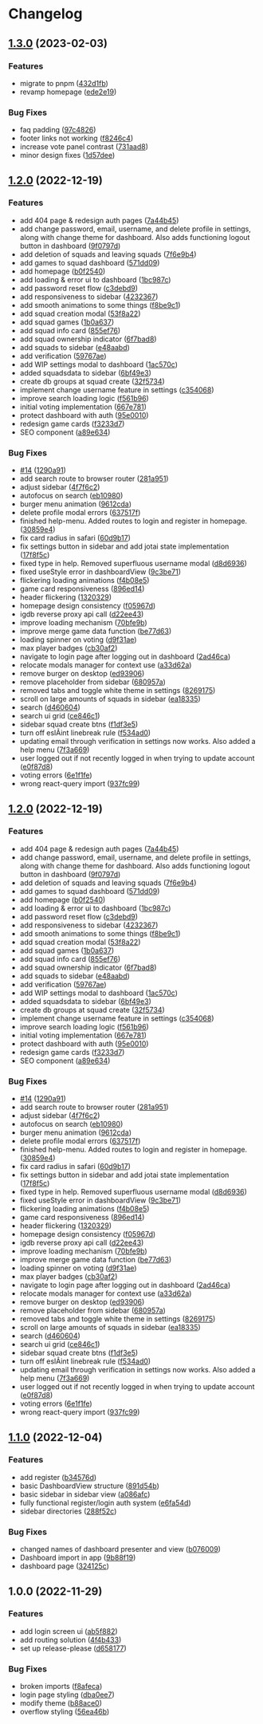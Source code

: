 # Changelog

## [1.3.0](https://github.com/MartinRybergLaude/game-squad/compare/v1.2.0...v1.3.0) (2023-02-03)


### Features

* migrate to pnpm ([432d1fb](https://github.com/MartinRybergLaude/game-squad/commit/432d1fb6f2033141fa98712c62b982281de21218))
* revamp homepage ([ede2e19](https://github.com/MartinRybergLaude/game-squad/commit/ede2e19b31173440155a67bbfad5f3fdd25a718b))


### Bug Fixes

* faq padding ([97c4826](https://github.com/MartinRybergLaude/game-squad/commit/97c4826e698d94d6177eb08f790b16ef0f7024da))
* footer links not working ([f8246c4](https://github.com/MartinRybergLaude/game-squad/commit/f8246c4bc6151e0c8d9e5ae8aa1f786342ef2608))
* increase vote panel contrast ([731aad8](https://github.com/MartinRybergLaude/game-squad/commit/731aad864d6ffce48580cf3e818d6f338efe52aa))
* minor design fixes ([1d57dee](https://github.com/MartinRybergLaude/game-squad/commit/1d57deec852e88df088af41048b404b3f2d7f272))

## [1.2.0](https://github.com/MartinRybergLaude/GameSquad/compare/v1.1.0...v1.2.0) (2022-12-19)


### Features

* add 404 page & redesign auth pages ([7a44b45](https://github.com/MartinRybergLaude/GameSquad/commit/7a44b45a161917faac4312c64c1ff8e781a4ab6c))
* add change password, email, username, and delete profile in settings, along with change theme for dashboard. Also adds functioning logout button in dashboard ([9f0797d](https://github.com/MartinRybergLaude/GameSquad/commit/9f0797dda6ca8771fa85195ae70bb69275043f31))
* add deletion of squads and leaving squads ([7f6e9b4](https://github.com/MartinRybergLaude/GameSquad/commit/7f6e9b4ba11b685bc880b3aa6ec507a3489f90d7))
* add games to squad dashboard ([571dd09](https://github.com/MartinRybergLaude/GameSquad/commit/571dd09195ba2eb96e52a6c6d7aba7bb561ac5e5))
* add homepage ([b0f2540](https://github.com/MartinRybergLaude/GameSquad/commit/b0f25404123c27571d1e84041d80d36fdfae03dc))
* add loading & error ui to dashboard ([1bc987c](https://github.com/MartinRybergLaude/GameSquad/commit/1bc987c2827a8a748ebc2eca1c781882c49e0ef4))
* add password reset flow ([c3debd9](https://github.com/MartinRybergLaude/GameSquad/commit/c3debd9a24348024dec926d1917f667c1821f772))
* add responsiveness to sidebar ([4232367](https://github.com/MartinRybergLaude/GameSquad/commit/4232367b75cfa385da23b5bdc404a0b860a7b127))
* add smooth animations to some things ([f8be9c1](https://github.com/MartinRybergLaude/GameSquad/commit/f8be9c1b058d6c5240968af41af8b4f7a035a4e4))
* add squad creation modal ([53f8a22](https://github.com/MartinRybergLaude/GameSquad/commit/53f8a22e0cce7845deae587cf0eed9bea90b30bd))
* add squad games ([1b0a637](https://github.com/MartinRybergLaude/GameSquad/commit/1b0a63729331d53909cc9cd99153da20afaa2d50))
* add squad info card ([855ef76](https://github.com/MartinRybergLaude/GameSquad/commit/855ef7674df661d0dcbcffb61b300a24249ec39a))
* add squad ownership indicator ([6f7bad8](https://github.com/MartinRybergLaude/GameSquad/commit/6f7bad8394065666017c7d62964978d202003078))
* add squads to sidebar ([e48aabd](https://github.com/MartinRybergLaude/GameSquad/commit/e48aabd0e5f85e1b5adb2d313f973de6fcb0c7b3))
* add verification ([59767ae](https://github.com/MartinRybergLaude/GameSquad/commit/59767ae3128429686c5cd4cef8fb767bb34175a7))
* add WIP settings modal to dashboard ([1ac570c](https://github.com/MartinRybergLaude/GameSquad/commit/1ac570cf2f5f84ec5607f9b78576496885fde869))
* added squadsdata to sidebar ([6bf49e3](https://github.com/MartinRybergLaude/GameSquad/commit/6bf49e318fc350b85e0c580c783bb2bdc25a54da))
* create db groups at squad create ([32f5734](https://github.com/MartinRybergLaude/GameSquad/commit/32f5734220ddb4fb2326518fd6def288b2d54d7b))
* implement change username feature in settings ([c354068](https://github.com/MartinRybergLaude/GameSquad/commit/c3540680d4f89ee01cbe62ef516ac2a387e23846))
* improve search loading logic ([f561b96](https://github.com/MartinRybergLaude/GameSquad/commit/f561b96f7ea79ae8295d9d353dcfdc11d665617f))
* initial voting implementation ([667e781](https://github.com/MartinRybergLaude/GameSquad/commit/667e781198930d64e52c0b813e536f53816a277f))
* protect dashboard with auth ([95e0010](https://github.com/MartinRybergLaude/GameSquad/commit/95e0010c7e6b6f821aa32bfd16ab83686525ad3c))
* redesign game cards ([f3233d7](https://github.com/MartinRybergLaude/GameSquad/commit/f3233d78e23bd229316f2237210292262cd1dfb1))
* SEO component ([a89e634](https://github.com/MartinRybergLaude/GameSquad/commit/a89e634fe4fc9ca8a555254b088e80c965aa4b6e))


### Bug Fixes

* [#14](https://github.com/MartinRybergLaude/GameSquad/issues/14) ([1290a91](https://github.com/MartinRybergLaude/GameSquad/commit/1290a91a7aa1a7eaa2d82184223a17fe9250ba12))
* add search route to browser router ([281a951](https://github.com/MartinRybergLaude/GameSquad/commit/281a9518fd8def9b8959c11333af8116a1a922f7))
* adjust sidebar ([4f7f6c2](https://github.com/MartinRybergLaude/GameSquad/commit/4f7f6c29e60ba4666d4632f34435097f3b8e4b05))
* autofocus on search ([eb10980](https://github.com/MartinRybergLaude/GameSquad/commit/eb1098010df08d6280a855bf862f7adeac886645))
* burger menu animation ([9612cda](https://github.com/MartinRybergLaude/GameSquad/commit/9612cda9596f3aa29a34940f81295c744e9e1199))
* delete profile modal errors ([637517f](https://github.com/MartinRybergLaude/GameSquad/commit/637517f2600c981429d8b480b9d07c6c6aeabdb9))
* finished help-menu. Added routes to login and register in homepage. ([30859e4](https://github.com/MartinRybergLaude/GameSquad/commit/30859e449d7a0b6511dcf7ec91b6eea816df6b4d))
* fix card radius in safari ([60d9b17](https://github.com/MartinRybergLaude/GameSquad/commit/60d9b17b0acffbe22c986631dbda1668302a11dc))
* fix settings button in sidebar and add jotai state implementation ([17f8f5c](https://github.com/MartinRybergLaude/GameSquad/commit/17f8f5c9bb79a7bb25b448fb19a8355bedd3f7ca))
* fixed type in help. Removed superfluous username modal ([d8d6936](https://github.com/MartinRybergLaude/GameSquad/commit/d8d693664d4ab885a54f335c76e9efa90c8b512a))
* fixed useStyle error in dashboardView ([9c3be71](https://github.com/MartinRybergLaude/GameSquad/commit/9c3be71468f909468900a047c5aa6977d2ba5149))
* flickering loading animations ([f4b08e5](https://github.com/MartinRybergLaude/GameSquad/commit/f4b08e5a29c2021afa8916271c2d0d419151cb65))
* game card responsiveness ([896ed14](https://github.com/MartinRybergLaude/GameSquad/commit/896ed14f5d6e6634e61a86715ccd0e6ba75ec065))
* header flickering ([1320329](https://github.com/MartinRybergLaude/GameSquad/commit/1320329847d8ca7d97ec58bc9c36d6809bb851cc))
* homepage design consistency ([f05967d](https://github.com/MartinRybergLaude/GameSquad/commit/f05967d2e8c3a6ccb2631a367feae5840de259df))
* igdb reverse proxy api call ([d22ee43](https://github.com/MartinRybergLaude/GameSquad/commit/d22ee4368e722004784018061a214b24d8aefab3))
* improve loading mechanism ([70bfe9b](https://github.com/MartinRybergLaude/GameSquad/commit/70bfe9b9b94e3ab2a52ddc22debcd0d52c173e3e))
* improve merge game data function ([be77d63](https://github.com/MartinRybergLaude/GameSquad/commit/be77d634325bdb436859e42f13ccd7fc2fed88f8))
* loading spinner on voting ([d9f31ae](https://github.com/MartinRybergLaude/GameSquad/commit/d9f31ae68fa0c0d8dfd7aea0a865a452f48553d2))
* max player badges ([cb30af2](https://github.com/MartinRybergLaude/GameSquad/commit/cb30af271c03ea8fffe3f822257d00e8bc79561d))
* navigate to login page after logging out in dashboard ([2ad46ca](https://github.com/MartinRybergLaude/GameSquad/commit/2ad46ca5e03e5c3a97931a5cb0400e5c0eb8e386))
* relocate modals manager for context use ([a33d62a](https://github.com/MartinRybergLaude/GameSquad/commit/a33d62a939235c1202bf4f543dfc27380c2e4f39))
* remove burger on desktop ([ed93906](https://github.com/MartinRybergLaude/GameSquad/commit/ed93906a8e79f0b6e88fa8126c4bc8a56e565e6b))
* remove placeholder from sidebar ([680957a](https://github.com/MartinRybergLaude/GameSquad/commit/680957a62d0c02f95f1a4a82d318652558e4f5e2))
* removed tabs and toggle white theme in settings ([8269175](https://github.com/MartinRybergLaude/GameSquad/commit/8269175e94f0a94728ba50faaf095c577de7ad1c))
* scroll on large amounts of squads in sidebar ([ea18335](https://github.com/MartinRybergLaude/GameSquad/commit/ea1833513de60fc6c6b96fe51673ae7f87a41b2b))
* search ([d460604](https://github.com/MartinRybergLaude/GameSquad/commit/d4606041422cd2bcc8d99faccdcc365f8c49f33d))
* search ui grid ([ce846c1](https://github.com/MartinRybergLaude/GameSquad/commit/ce846c1ba9ba30e20de0c4a022bbb1ef477cc965))
* sidebar squad create btns ([f1df3e5](https://github.com/MartinRybergLaude/GameSquad/commit/f1df3e546b8d25ff88fbbd93e4adbaf6e1c214e0))
* turn off eslÃint linebreak rule ([f534ad0](https://github.com/MartinRybergLaude/GameSquad/commit/f534ad01d59e1d824925ff0353b3c45136220f1b))
* updating email through verification in settings now works. Also added a help menu ([7f3a669](https://github.com/MartinRybergLaude/GameSquad/commit/7f3a669baf7433e3f3fcbe51f7465501f0947845))
* user logged out if not recently logged in when trying to update account ([e0f87d8](https://github.com/MartinRybergLaude/GameSquad/commit/e0f87d8d0b0ade5e994f6a470e5a894f03e4522e))
* voting errors ([6e1f1fe](https://github.com/MartinRybergLaude/GameSquad/commit/6e1f1fe93fd868df5e2dcf96a67b9d7d7fb7eb73))
* wrong react-query import ([937fc99](https://github.com/MartinRybergLaude/GameSquad/commit/937fc99433f64d8f208df64aca4a9db95c31fc49))

## [1.2.0](https://github.com/MartinRybergLaude/GameSquad/compare/v1.1.0...v1.2.0) (2022-12-19)


### Features

* add 404 page & redesign auth pages ([7a44b45](https://github.com/MartinRybergLaude/GameSquad/commit/7a44b45a161917faac4312c64c1ff8e781a4ab6c))
* add change password, email, username, and delete profile in settings, along with change theme for dashboard. Also adds functioning logout button in dashboard ([9f0797d](https://github.com/MartinRybergLaude/GameSquad/commit/9f0797dda6ca8771fa85195ae70bb69275043f31))
* add deletion of squads and leaving squads ([7f6e9b4](https://github.com/MartinRybergLaude/GameSquad/commit/7f6e9b4ba11b685bc880b3aa6ec507a3489f90d7))
* add games to squad dashboard ([571dd09](https://github.com/MartinRybergLaude/GameSquad/commit/571dd09195ba2eb96e52a6c6d7aba7bb561ac5e5))
* add homepage ([b0f2540](https://github.com/MartinRybergLaude/GameSquad/commit/b0f25404123c27571d1e84041d80d36fdfae03dc))
* add loading & error ui to dashboard ([1bc987c](https://github.com/MartinRybergLaude/GameSquad/commit/1bc987c2827a8a748ebc2eca1c781882c49e0ef4))
* add password reset flow ([c3debd9](https://github.com/MartinRybergLaude/GameSquad/commit/c3debd9a24348024dec926d1917f667c1821f772))
* add responsiveness to sidebar ([4232367](https://github.com/MartinRybergLaude/GameSquad/commit/4232367b75cfa385da23b5bdc404a0b860a7b127))
* add smooth animations to some things ([f8be9c1](https://github.com/MartinRybergLaude/GameSquad/commit/f8be9c1b058d6c5240968af41af8b4f7a035a4e4))
* add squad creation modal ([53f8a22](https://github.com/MartinRybergLaude/GameSquad/commit/53f8a22e0cce7845deae587cf0eed9bea90b30bd))
* add squad games ([1b0a637](https://github.com/MartinRybergLaude/GameSquad/commit/1b0a63729331d53909cc9cd99153da20afaa2d50))
* add squad info card ([855ef76](https://github.com/MartinRybergLaude/GameSquad/commit/855ef7674df661d0dcbcffb61b300a24249ec39a))
* add squad ownership indicator ([6f7bad8](https://github.com/MartinRybergLaude/GameSquad/commit/6f7bad8394065666017c7d62964978d202003078))
* add squads to sidebar ([e48aabd](https://github.com/MartinRybergLaude/GameSquad/commit/e48aabd0e5f85e1b5adb2d313f973de6fcb0c7b3))
* add verification ([59767ae](https://github.com/MartinRybergLaude/GameSquad/commit/59767ae3128429686c5cd4cef8fb767bb34175a7))
* add WIP settings modal to dashboard ([1ac570c](https://github.com/MartinRybergLaude/GameSquad/commit/1ac570cf2f5f84ec5607f9b78576496885fde869))
* added squadsdata to sidebar ([6bf49e3](https://github.com/MartinRybergLaude/GameSquad/commit/6bf49e318fc350b85e0c580c783bb2bdc25a54da))
* create db groups at squad create ([32f5734](https://github.com/MartinRybergLaude/GameSquad/commit/32f5734220ddb4fb2326518fd6def288b2d54d7b))
* implement change username feature in settings ([c354068](https://github.com/MartinRybergLaude/GameSquad/commit/c3540680d4f89ee01cbe62ef516ac2a387e23846))
* improve search loading logic ([f561b96](https://github.com/MartinRybergLaude/GameSquad/commit/f561b96f7ea79ae8295d9d353dcfdc11d665617f))
* initial voting implementation ([667e781](https://github.com/MartinRybergLaude/GameSquad/commit/667e781198930d64e52c0b813e536f53816a277f))
* protect dashboard with auth ([95e0010](https://github.com/MartinRybergLaude/GameSquad/commit/95e0010c7e6b6f821aa32bfd16ab83686525ad3c))
* redesign game cards ([f3233d7](https://github.com/MartinRybergLaude/GameSquad/commit/f3233d78e23bd229316f2237210292262cd1dfb1))
* SEO component ([a89e634](https://github.com/MartinRybergLaude/GameSquad/commit/a89e634fe4fc9ca8a555254b088e80c965aa4b6e))


### Bug Fixes

* [#14](https://github.com/MartinRybergLaude/GameSquad/issues/14) ([1290a91](https://github.com/MartinRybergLaude/GameSquad/commit/1290a91a7aa1a7eaa2d82184223a17fe9250ba12))
* add search route to browser router ([281a951](https://github.com/MartinRybergLaude/GameSquad/commit/281a9518fd8def9b8959c11333af8116a1a922f7))
* adjust sidebar ([4f7f6c2](https://github.com/MartinRybergLaude/GameSquad/commit/4f7f6c29e60ba4666d4632f34435097f3b8e4b05))
* autofocus on search ([eb10980](https://github.com/MartinRybergLaude/GameSquad/commit/eb1098010df08d6280a855bf862f7adeac886645))
* burger menu animation ([9612cda](https://github.com/MartinRybergLaude/GameSquad/commit/9612cda9596f3aa29a34940f81295c744e9e1199))
* delete profile modal errors ([637517f](https://github.com/MartinRybergLaude/GameSquad/commit/637517f2600c981429d8b480b9d07c6c6aeabdb9))
* finished help-menu. Added routes to login and register in homepage. ([30859e4](https://github.com/MartinRybergLaude/GameSquad/commit/30859e449d7a0b6511dcf7ec91b6eea816df6b4d))
* fix card radius in safari ([60d9b17](https://github.com/MartinRybergLaude/GameSquad/commit/60d9b17b0acffbe22c986631dbda1668302a11dc))
* fix settings button in sidebar and add jotai state implementation ([17f8f5c](https://github.com/MartinRybergLaude/GameSquad/commit/17f8f5c9bb79a7bb25b448fb19a8355bedd3f7ca))
* fixed type in help. Removed superfluous username modal ([d8d6936](https://github.com/MartinRybergLaude/GameSquad/commit/d8d693664d4ab885a54f335c76e9efa90c8b512a))
* fixed useStyle error in dashboardView ([9c3be71](https://github.com/MartinRybergLaude/GameSquad/commit/9c3be71468f909468900a047c5aa6977d2ba5149))
* flickering loading animations ([f4b08e5](https://github.com/MartinRybergLaude/GameSquad/commit/f4b08e5a29c2021afa8916271c2d0d419151cb65))
* game card responsiveness ([896ed14](https://github.com/MartinRybergLaude/GameSquad/commit/896ed14f5d6e6634e61a86715ccd0e6ba75ec065))
* header flickering ([1320329](https://github.com/MartinRybergLaude/GameSquad/commit/1320329847d8ca7d97ec58bc9c36d6809bb851cc))
* homepage design consistency ([f05967d](https://github.com/MartinRybergLaude/GameSquad/commit/f05967d2e8c3a6ccb2631a367feae5840de259df))
* igdb reverse proxy api call ([d22ee43](https://github.com/MartinRybergLaude/GameSquad/commit/d22ee4368e722004784018061a214b24d8aefab3))
* improve loading mechanism ([70bfe9b](https://github.com/MartinRybergLaude/GameSquad/commit/70bfe9b9b94e3ab2a52ddc22debcd0d52c173e3e))
* improve merge game data function ([be77d63](https://github.com/MartinRybergLaude/GameSquad/commit/be77d634325bdb436859e42f13ccd7fc2fed88f8))
* loading spinner on voting ([d9f31ae](https://github.com/MartinRybergLaude/GameSquad/commit/d9f31ae68fa0c0d8dfd7aea0a865a452f48553d2))
* max player badges ([cb30af2](https://github.com/MartinRybergLaude/GameSquad/commit/cb30af271c03ea8fffe3f822257d00e8bc79561d))
* navigate to login page after logging out in dashboard ([2ad46ca](https://github.com/MartinRybergLaude/GameSquad/commit/2ad46ca5e03e5c3a97931a5cb0400e5c0eb8e386))
* relocate modals manager for context use ([a33d62a](https://github.com/MartinRybergLaude/GameSquad/commit/a33d62a939235c1202bf4f543dfc27380c2e4f39))
* remove burger on desktop ([ed93906](https://github.com/MartinRybergLaude/GameSquad/commit/ed93906a8e79f0b6e88fa8126c4bc8a56e565e6b))
* remove placeholder from sidebar ([680957a](https://github.com/MartinRybergLaude/GameSquad/commit/680957a62d0c02f95f1a4a82d318652558e4f5e2))
* removed tabs and toggle white theme in settings ([8269175](https://github.com/MartinRybergLaude/GameSquad/commit/8269175e94f0a94728ba50faaf095c577de7ad1c))
* scroll on large amounts of squads in sidebar ([ea18335](https://github.com/MartinRybergLaude/GameSquad/commit/ea1833513de60fc6c6b96fe51673ae7f87a41b2b))
* search ([d460604](https://github.com/MartinRybergLaude/GameSquad/commit/d4606041422cd2bcc8d99faccdcc365f8c49f33d))
* search ui grid ([ce846c1](https://github.com/MartinRybergLaude/GameSquad/commit/ce846c1ba9ba30e20de0c4a022bbb1ef477cc965))
* sidebar squad create btns ([f1df3e5](https://github.com/MartinRybergLaude/GameSquad/commit/f1df3e546b8d25ff88fbbd93e4adbaf6e1c214e0))
* turn off eslÃint linebreak rule ([f534ad0](https://github.com/MartinRybergLaude/GameSquad/commit/f534ad01d59e1d824925ff0353b3c45136220f1b))
* updating email through verification in settings now works. Also added a help menu ([7f3a669](https://github.com/MartinRybergLaude/GameSquad/commit/7f3a669baf7433e3f3fcbe51f7465501f0947845))
* user logged out if not recently logged in when trying to update account ([e0f87d8](https://github.com/MartinRybergLaude/GameSquad/commit/e0f87d8d0b0ade5e994f6a470e5a894f03e4522e))
* voting errors ([6e1f1fe](https://github.com/MartinRybergLaude/GameSquad/commit/6e1f1fe93fd868df5e2dcf96a67b9d7d7fb7eb73))
* wrong react-query import ([937fc99](https://github.com/MartinRybergLaude/GameSquad/commit/937fc99433f64d8f208df64aca4a9db95c31fc49))

## [1.1.0](https://github.com/MartinRybergLaude/GameSquad/compare/v1.0.0...v1.1.0) (2022-12-04)


### Features

* add register ([b34576d](https://github.com/MartinRybergLaude/GameSquad/commit/b34576d01e151324a9f4e59a907bc8afba7a65ed))
* basic DashboardView structure ([891d54b](https://github.com/MartinRybergLaude/GameSquad/commit/891d54b35bf166fb5a0a15a236ed4266ad84f40b))
* basic sidebar in sidebar view ([a086afc](https://github.com/MartinRybergLaude/GameSquad/commit/a086afcf2e0278b96033ad515fdad195abc75438))
* fully functional register/login auth system ([e6fa54d](https://github.com/MartinRybergLaude/GameSquad/commit/e6fa54d8287f036475436a768843369ee3a4bd2d))
* sidebar directories ([288f52c](https://github.com/MartinRybergLaude/GameSquad/commit/288f52c32f065d603dc0728d8012fdf859a61a04))


### Bug Fixes

* changed names of dashboard presenter and view ([b076009](https://github.com/MartinRybergLaude/GameSquad/commit/b0760094ced8795c18cf17a0718ce5cac66fe9ed))
* Dashboard import in app ([9b88f19](https://github.com/MartinRybergLaude/GameSquad/commit/9b88f19ed7f4a9c79b33a8432fd16ab78d1e1d48))
* dashboard page ([324125c](https://github.com/MartinRybergLaude/GameSquad/commit/324125caf4240a17a3687a18c63feb81af9b4fdb))

## 1.0.0 (2022-11-29)


### Features

* add login screen ui ([ab5f882](https://github.com/MartinRybergLaude/GameSquad/commit/ab5f882e183a251441553f1c08bb6cc548f1ec3a))
* add routing solution ([4f4b433](https://github.com/MartinRybergLaude/GameSquad/commit/4f4b433b018e25c241ba82d6022210c67171d726))
* set up release-please ([d658177](https://github.com/MartinRybergLaude/GameSquad/commit/d65817718715e5961063d3d640d802c5548424a5))


### Bug Fixes

* broken imports ([f8afeca](https://github.com/MartinRybergLaude/GameSquad/commit/f8afeca96f8ff8dae764722dcebf82859d04f185))
* login page styling ([dba0ee7](https://github.com/MartinRybergLaude/GameSquad/commit/dba0ee72999f1c57dc37176849019972802837be))
* modify theme ([b88ace0](https://github.com/MartinRybergLaude/GameSquad/commit/b88ace0bf1697580a0771d6835dda4973b781b31))
* overflow styling ([56ea46b](https://github.com/MartinRybergLaude/GameSquad/commit/56ea46ba7841000bf342b8276b1ccdfffe075772))
